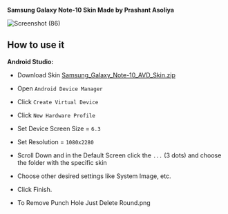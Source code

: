 **Samsung Galaxy Note-10 Skin Made by Prashant Asoliya**


![Screenshot (86)](https://user-images.githubusercontent.com/58981656/208326225-1a41a70b-3c1d-4ac4-9b95-87f8867d5bf2.png)



## How to use it

**Android Studio:**
 - Download Skin [Samsung_Galaxy_Note-10_AVD_Skin.zip](https://github.com/infinityhacksofficial/avd-skins/files/10274663/Samsung_Galaxy_Note-10_AVD_Skin.zip)
 - Open `Android Device Manager`
 - Click `Create Virtual Device`
 - Click `New Hardware Profile`
 - Set Device Screen Size = `6.3`
 - Set Resolution = `1080x2280`
 - Scroll Down and in the Default Screen click the `...` (3 dots) and choose the folder with the specific skin
 - Choose other desired settings like System Image, etc.
 - Click Finish.
 
 - To Remove Punch Hole Just Delete Round.png

